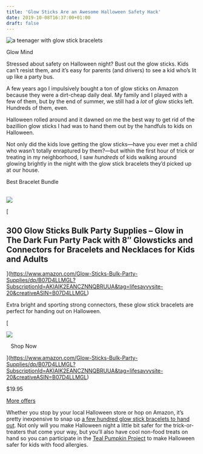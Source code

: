 ```yaml
---
title: 'Glow Sticks Are an Awesome Halloween Safety Hack'
date: 2019-10-08T16:37:00+01:00
draft: false
---
```


![a teenager with glow stick bracelets](https://www.lifesavvy.com/p/uploads/2019/10/d99119ca.jpg)

Glow Mind

Stressed about safety on Halloween night? Bust out the glow sticks. Kids can’t resist them, and it’s easy for parents (and drivers) to see a kid who’s lit up like a party bus.

A few years ago I impulsively bought a ton of glow sticks on Amazon because they were a dirt-cheap daily deal. My family and I played with a few of them, but by the end of summer, we still had a _lot_ of glow sticks left. Hundreds of them, even.

Halloween rolled around and it dawned on me the best way to get rid of the bazillion glow sticks I had was to hand them out by the handfuls to kids on Halloween.

Not only did the kids love getting the glow sticks—have you ever met a child who wasn’t totally enraptured by them?—but within the first hour of trick or treating in my neighborhood, I saw _hundreds_ of kids walking around glowing brightly in the night with the glow stick bracelets they’d picked up at our house.

Best Bracelet Bundle

[  
![](https://images-na.ssl-images-amazon.com/images/I/51YgQcCq8wL._SL160_.jpg)  
](https://www.amazon.com/Glow-Sticks-Bulk-Party-Supplies/dp/B07D4LLMGL?SubscriptionId=AKIAIK2EANCZNNQBRUUA&tag=lifesavvysite-20&creativeASIN=B07D4LLMGL)

[

300 Glow Sticks Bulk Party Supplies – Glow in The Dark Fun Party Pack with 8″ Glowsticks and Connectors for Bracelets and Necklaces for Kids and Adults
-------------------------------------------------------------------------------------------------------------------------------------------------------

](https://www.amazon.com/Glow-Sticks-Bulk-Party-Supplies/dp/B07D4LLMGL?SubscriptionId=AKIAIK2EANCZNNQBRUUA&tag=lifesavvysite-20&creativeASIN=B07D4LLMGL)

Extra bright and sporting strong connectors, these glow stick bracelets are perfect for handing out on Halloween.

  
[  
  
![](/wp-content/themes/lsm/img/amazonicon.png)  
  
   Shop Now     
  
](https://www.amazon.com/Glow-Sticks-Bulk-Party-Supplies/dp/B07D4LLMGL?SubscriptionId=AKIAIK2EANCZNNQBRUUA&tag=lifesavvysite-20&creativeASIN=B07D4LLMGL)  

$19.95  
  
[More offers](https://www.amazon.com/Glow-Sticks-Bulk-Party-Supplies/dp/B07D4LLMGL?SubscriptionId=AKIAIK2EANCZNNQBRUUA&tag=lifesavvysite-20&creativeASIN=B07D4LLMGL)

Whether you stop by your local Halloween store or hop on Amazon, it’s pretty inexpensive to snap up [a few hundred glow stick bracelets to hand out](https://www.amazon.com/Glow-Sticks-Bulk-Party-Supplies/dp/B07D4LLMGL/?tag=lifesavvysite-20). Not only will you make Halloween night a little bit safer for the trick-or-treaters that come your way, but you’ll also have cool non-food treats on hand so you can participate in the [Teal Pumpkin Project](https://www.foodallergy.org/education-awareness/teal-pumpkin-project) to make Halloween safer for kids with food allergies.